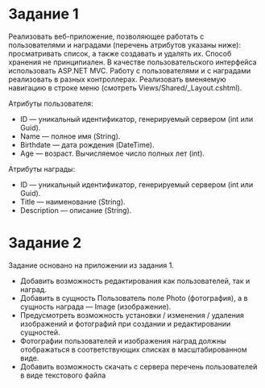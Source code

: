 # Задание 1
Реализовать веб-приложение, позволяющее работать с пользователями и наградами (перечень атрибутов
указаны ниже): просматривать список, а также создавать и удалять их. Способ хранения не принципиален.
В качестве пользовательского интерфейса использовать ASP.NET MVC. Работу с пользователями и с
наградами реализовать в разных контроллерах. Реализовать вменяемую навигацию в строке меню
(смотреть Views/Shared/_Layout.cshtml).

Атрибуты пользователя:
- ID — уникальный идентификатор, генерируемый сервером (int или Guid).
- Name — полное имя (String).
- Birthdate — дата рождения (DateTime).
- Age — возраст. Вычисляемое число полных лет (int).

Атрибуты награды:
- ID — уникальный идентификатор, генерируемый сервером (int или Guid).
- Title — наименование (String).
- Description — описание (String).

# Задание 2
Задание основано на приложении из задания 1.
- Добавить возможность редактирования как пользователей, так и наград.
- Добавить в сущность Пользователь поле Photo (фотография), а в сущность награда — Image
(изображение).
- Предусмотреть возможность установки / изменения / удаления изображений и фотографий при
создании и редактировании сущностей.
- Фотографии пользователей и изображения наград должны отображаться в соответствующих
списках в масштабированном виде.
- Добавить возможность скачать с сервера перечень пользователей в виде текстового файла

